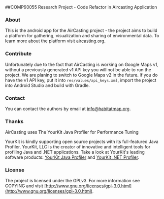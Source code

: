 ##COMP90055 Research Project - Code Refactor in Aircasting Application

### About

This is the android app for the AirCasting project - the project aims to build a platform for gathering, visualization and sharing of environmental data. To learn more about the platform visit [aircasting.org](http://aircasting.org).

### Contribute

Unfortunately due to the fact that AirCasting is working on Google Maps v1, without a previously generated v1 API key you will not be able to run the project. We are planing to switch to Google Maps v2 in the future. If you do have the v1 API key, put it into `res/values/api_keys.xml`, import the project into Android Studio and build with Gradle.

### Contact

You can contact the authors by email at [info@habitatmap.org](mailto:info@habitatmap.org).

### Thanks

AirCasting uses The YourKit Java Profiler for Performance Tuning

YourKit is kindly supporting open source projects with its full-featured Java Profiler. YourKit, LLC is the creator of innovative and intelligent tools for profiling Java and .NET applications. Take a look at YourKit's leading software products: [YourKit Java Profiler](http://www.yourkit.com/java/profiler/index.jsp) and [YourKit .NET Profiler](http://www.yourkit.com/.net/profiler/index.jsp).

### License

The project is licensed under the GPLv3. For more information see COPYING and visit [http://www.gnu.org/licenses/gpl-3.0.html](http://www.gnu.org/licenses/gpl-3.0.html).

